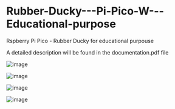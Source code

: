 # Rubber-Ducky---Pi-Pico-W---Educational-purpose
Rspberry Pi Pico - Rubber Ducky for educational purpouse


A detailed description will be found in the documentation.pdf file

![image](https://user-images.githubusercontent.com/44918670/231395037-a5b8f7ac-e7b2-486b-8777-53142ab976cd.png)

![image](https://user-images.githubusercontent.com/44918670/231395112-403ac41d-4a7a-408b-9715-9590c8b956b0.png)

![image](https://user-images.githubusercontent.com/44918670/231395223-c22089c8-ab01-450b-9db7-f09ea9c80a52.png)

![image](https://user-images.githubusercontent.com/44918670/231395289-532f880a-f205-4587-9380-ea68d2d299da.png)
